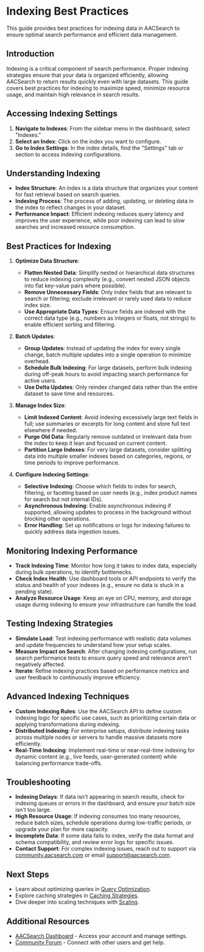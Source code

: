 # Indexing Best Practices

This guide provides best practices for indexing data in AACSearch to ensure optimal search performance and efficient data management.

## Introduction

Indexing is a critical component of search performance. Proper indexing strategies ensure that your data is organized efficiently, allowing AACSearch to return results quickly even with large datasets. This guide covers best practices for indexing to maximize speed, minimize resource usage, and maintain high relevance in search results.

## Accessing Indexing Settings

1. **Navigate to Indexes**: From the sidebar menu in the dashboard, select "Indexes."
2. **Select an Index**: Click on the index you want to configure.
3. **Go to Index Settings**: In the index details, find the "Settings" tab or section to access indexing configurations.

## Understanding Indexing

- **Index Structure**: An index is a data structure that organizes your content for fast retrieval based on search queries.
- **Indexing Process**: The process of adding, updating, or deleting data in the index to reflect changes in your dataset.
- **Performance Impact**: Efficient indexing reduces query latency and improves the user experience, while poor indexing can lead to slow searches and increased resource consumption.

## Best Practices for Indexing

1. **Optimize Data Structure**:

   - **Flatten Nested Data**: Simplify nested or hierarchical data structures to reduce indexing complexity (e.g., convert nested JSON objects into flat key-value pairs where possible).
   - **Remove Unnecessary Fields**: Only index fields that are relevant to search or filtering; exclude irrelevant or rarely used data to reduce index size.
   - **Use Appropriate Data Types**: Ensure fields are indexed with the correct data type (e.g., numbers as integers or floats, not strings) to enable efficient sorting and filtering.

2. **Batch Updates**:

   - **Group Updates**: Instead of updating the index for every single change, batch multiple updates into a single operation to minimize overhead.
   - **Schedule Bulk Indexing**: For large datasets, perform bulk indexing during off-peak hours to avoid impacting search performance for active users.
   - **Use Delta Updates**: Only reindex changed data rather than the entire dataset to save time and resources.

3. **Manage Index Size**:

   - **Limit Indexed Content**: Avoid indexing excessively large text fields in full; use summaries or excerpts for long content and store full text elsewhere if needed.
   - **Purge Old Data**: Regularly remove outdated or irrelevant data from the index to keep it lean and focused on current content.
   - **Partition Large Indexes**: For very large datasets, consider splitting data into multiple smaller indexes based on categories, regions, or time periods to improve performance.

4. **Configure Indexing Settings**:
   - **Selective Indexing**: Choose which fields to index for search, filtering, or faceting based on user needs (e.g., index product names for search but not internal IDs).
   - **Asynchronous Indexing**: Enable asynchronous indexing if supported, allowing updates to process in the background without blocking other operations.
   - **Error Handling**: Set up notifications or logs for indexing failures to quickly address data ingestion issues.

## Monitoring Indexing Performance

- **Track Indexing Time**: Monitor how long it takes to index data, especially during bulk operations, to identify bottlenecks.
- **Check Index Health**: Use dashboard tools or API endpoints to verify the status and health of your indexes (e.g., ensure no data is stuck in a pending state).
- **Analyze Resource Usage**: Keep an eye on CPU, memory, and storage usage during indexing to ensure your infrastructure can handle the load.

## Testing Indexing Strategies

- **Simulate Load**: Test indexing performance with realistic data volumes and update frequencies to understand how your setup scales.
- **Measure Impact on Search**: After changing indexing configurations, run search performance tests to ensure query speed and relevance aren't negatively affected.
- **Iterate**: Refine indexing practices based on performance metrics and user feedback to continuously improve efficiency.

## Advanced Indexing Techniques

- **Custom Indexing Rules**: Use the AACSearch API to define custom indexing logic for specific use cases, such as prioritizing certain data or applying transformations during indexing.
- **Distributed Indexing**: For enterprise setups, distribute indexing tasks across multiple nodes or servers to handle massive datasets more efficiently.
- **Real-Time Indexing**: Implement real-time or near-real-time indexing for dynamic content (e.g., live feeds, user-generated content) while balancing performance trade-offs.

## Troubleshooting

- **Indexing Delays**: If data isn't appearing in search results, check for indexing queues or errors in the dashboard, and ensure your batch size isn't too large.
- **High Resource Usage**: If indexing consumes too many resources, reduce batch sizes, schedule operations during low-traffic periods, or upgrade your plan for more capacity.
- **Incomplete Data**: If some data fails to index, verify the data format and schema compatibility, and review error logs for specific issues.
- **Contact Support**: For complex indexing issues, reach out to support via [community.aacsearch.com](https://community.aacsearch.com) or email support@aacsearch.com.

## Next Steps

- Learn about optimizing queries in [Query Optimization](../performance/queries.md).
- Explore caching strategies in [Caching Strategies](../performance/caching.md).
- Dive deeper into scaling techniques with [Scaling](../performance/scaling.md).

## Additional Resources

- [AACSearch Dashboard](https://dashboard.aacsearch.com) - Access your account and manage settings.
- [Community Forum](https://community.aacsearch.com) - Connect with other users and get help.
